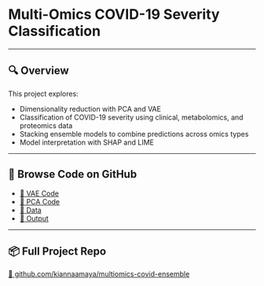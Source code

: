 # Multi-Omics COVID-19 Severity Classification

---

## 🔍 Overview

This project explores:
- Dimensionality reduction with PCA and VAE
- Classification of COVID-19 severity using clinical, metabolomics, and proteomics data
- Stacking ensemble models to combine predictions across omics types
- Model interpretation with SHAP and LIME

---


## 🔗 Browse Code on GitHub

- [📁 VAE Code](https://github.com/kiannaamaya/multiomics-covid-ensemble/tree/main/vae_model)
- [📁 PCA Code](https://github.com/kiannaamaya/multiomics-covid-ensemble/tree/main/pca_model)
- [📁 Data](https://github.com/kiannaamaya/multiomics-covid-ensemble/tree/main/data)
- [📁 Output](https://github.com/kiannaamaya/multiomics-covid-ensemble/tree/main/output)

---

## 📦 Full Project Repo

[🔗 github.com/kiannaamaya/multiomics-covid-ensemble](https://github.com/kiannaamaya/multiomics-covid-ensemble)